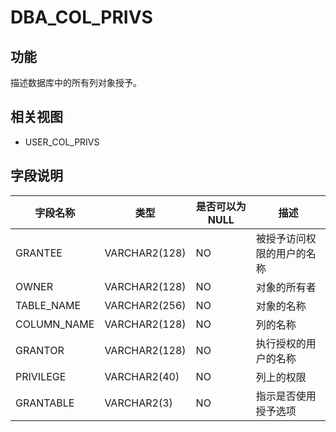 DBA_COL_PRIVS 
==================================



功能 
-----------

描述数据库中的所有列对象授予。

相关视图 
-------------

* USER_COL_PRIVS

  




字段说明 
-------------



|  **字段名称**   |    **类型**     | **是否可以为 NULL** |    **描述**     |
|-------------|---------------|----------------|---------------|
| GRANTEE     | VARCHAR2(128) | NO             | 被授予访问权限的用户的名称 |
| OWNER       | VARCHAR2(128) | NO             | 对象的所有者        |
| TABLE_NAME  | VARCHAR2(256) | NO             | 对象的名称         |
| COLUMN_NAME | VARCHAR2(128) | NO             | 列的名称          |
| GRANTOR     | VARCHAR2(128) | NO             | 执行授权的用户的名称    |
| PRIVILEGE   | VARCHAR2(40)  | NO             | 列上的权限         |
| GRANTABLE   | VARCHAR2(3)   | NO             | 指示是否使用授予选项    |


